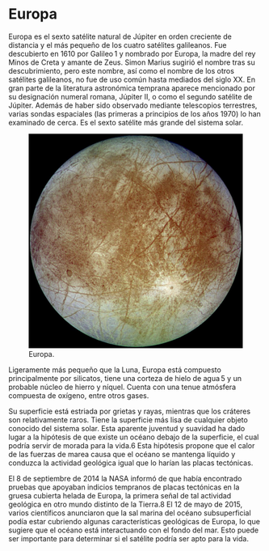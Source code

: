 # Europa

Europa es el sexto satélite natural de Júpiter en orden creciente de distancia y el más pequeño de los cuatro satélites galileanos. Fue descubierto en 1610 por Galileo 1​ y nombrado por Europa, la madre del rey Minos de Creta y amante de Zeus. Simon Marius sugirió el nombre tras su descubrimiento, pero este nombre, así como el nombre de los otros satélites galileanos, no fue de uso común hasta mediados del siglo XX. En gran parte de la literatura astronómica temprana aparece mencionado por su designación numeral romana, Júpiter II, o como el segundo satélite de Júpiter. Además de haber sido observado mediante telescopios terrestres, varias sondas espaciales (las primeras a principios de los años 1970) lo han examinado de cerca. Es el sexto satélite más grande del sistema solar.

<figure class="figure">
  <img src="./Contents/imagenes/europa.jpg" class="figure-img img-fluid rounded shadow" alt="...">
  <figcaption class="figure-caption text-center">Europa.</figcaption>
</figure>

Ligeramente más pequeño que la Luna, Europa está compuesto principalmente por silicatos, tiene una corteza de hielo de agua 5​ y un probable núcleo de hierro y níquel. Cuenta con una tenue atmósfera compuesta de oxígeno, entre otros gases. 

Su superficie está estriada por grietas y rayas, mientras que los cráteres son relativamente raros. Tiene la superficie más lisa de cualquier objeto conocido del sistema solar. Esta aparente juventud y suavidad ha dado lugar a la hipótesis de que existe un océano debajo de la superficie, el cual podría servir de morada para la vida.6​ Esta hipótesis propone que el calor de las fuerzas de marea causa que el océano se mantenga líquido y conduzca la actividad geológica igual que lo harían las placas tectónicas.​ 

El 8 de septiembre de 2014 la NASA informó de que había encontrado pruebas que apoyaban indicios tempranos de placas tectónicas en la gruesa cubierta helada de Europa, la primera señal de tal actividad geológica en otro mundo distinto de la Tierra.8​ El 12 de mayo de 2015, varios científicos anunciaron que la sal marina del océano subsuperficial podía estar cubriendo algunas características geológicas de Europa, lo que sugiere que el océano está interactuando con el fondo del mar. Esto puede ser importante para determinar si el satélite podría ser apto para la vida.